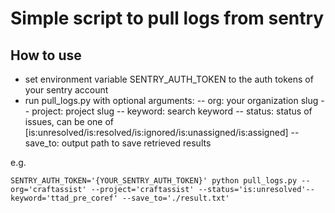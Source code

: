 # Simple script to pull logs from sentry

## How to use

- set environment variable SENTRY_AUTH_TOKEN to the auth tokens of your sentry account
- run pull_logs.py with optional arguments:
-- org: your organization slug
-- project: project slug
-- keyword: search keyword
-- status: status of issues, can be one of [is:unresolved/is:resolved/is:ignored/is:unassigned/is:assigned]
-- save_to: output path to save retrieved results

e.g.
```
SENTRY_AUTH_TOKEN='{YOUR_SENTRY_AUTH_TOKEN}' python pull_logs.py --org='craftassist' --project='craftassist' --status='is:unresolved'--keyword='ttad_pre_coref' --save_to='./result.txt'
```
